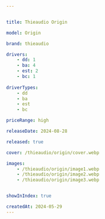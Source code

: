 ```yaml
---


title: Thieaudio Origin

model: Origin

brand: thieaudio

drivers: 
    - dd: 1
    - ba: 4
    - est: 2
    - bc: 1
 
driverTypes:
    - dd
    - ba
    - est
    - bc

priceRange: high

releaseDate: 2024-08-28

released: true

cover: /thieaudio/origin/cover.webp

images: 
    - /thieaudio/origin/image1.webp
    - /thieaudio/origin/image2.webp
    - /thieaudio/origin/image3.webp


showInIndex: true

createdAt: 2024-05-29
---
```


